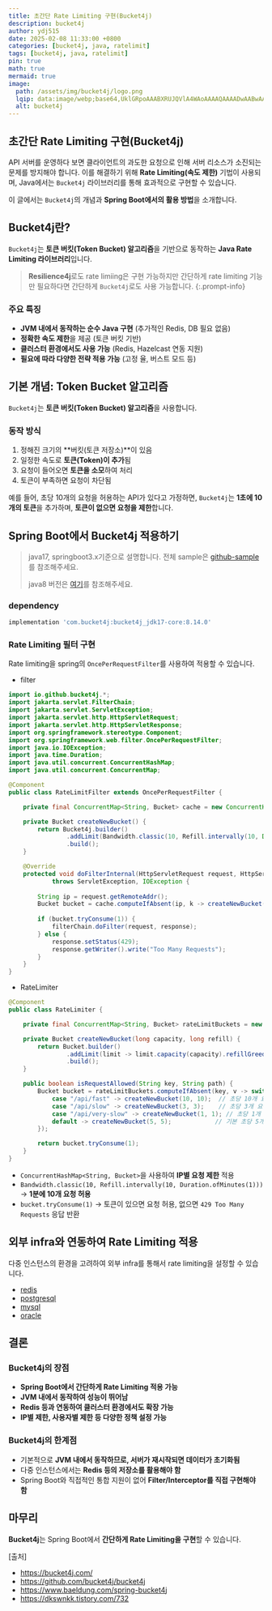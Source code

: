```yaml
---
title: 초간단 Rate Limiting 구현(Bucket4j)
description: bucket4j
author: ydj515
date: 2025-02-08 11:33:00 +0800
categories: [bucket4j, java, ratelimit]
tags: [bucket4j, java, ratelimit]
pin: true
math: true
mermaid: true
image:
  path: /assets/img/bucket4j/logo.png
  lqip: data:image/webp;base64,UklGRpoAAABXRUJQVlA4WAoAAAAQAAAADwAABwAAQUxQSDIAAAARL0AmbZurmr57yyIiqE8oiG0bejIYEQTgqiDA9vqnsUSI6H+oAERp2HZ65qP/VIAWAFZQOCBCAAAA8AEAnQEqEAAIAAVAfCWkAALp8sF8rgRgAP7o9FDvMCkMde9PK7euH5M1m6VWoDXf2FkP3BqV0ZYbO6NA/VFIAAAA
  alt: bucket4j
---
```


## 초간단 Rate Limiting 구현(Bucket4j)
API 서버를 운영하다 보면 클라이언트의 과도한 요청으로 인해 서버 리소스가 소진되는 문제를 방지해야 합니다. 이를 해결하기 위해 **Rate Limiting(속도 제한)** 기법이 사용되며, Java에서는 `Bucket4j` 라이브러리를 통해 효과적으로 구현할 수 있습니다.

이 글에서는 `Bucket4j`의 개념과 **Spring Boot에서의 활용 방법**을 소개합니다.

## Bucket4j란?
`Bucket4j`는 **토큰 버킷(Token Bucket) 알고리즘**을 기반으로 동작하는 **Java Rate Limiting 라이브러리**입니다. 

> **Resilience4j**로도 rate limiing은 구현 가능하지만 간단하게 rate limiting 기능만 필요하다면 간단하게 `Bucket4j`로도 사용 가능합니다.
{:.prompt-info}

### 주요 특징
- **JVM 내에서 동작하는 순수 Java 구현** (추가적인 Redis, DB 필요 없음)
- **정확한 속도 제한**을 제공 (토큰 버킷 기반)
- **클러스터 환경에서도 사용 가능** (Redis, Hazelcast 연동 지원)
- **필요에 따라 다양한 전략 적용 가능** (고정 율, 버스트 모드 등)

## 기본 개념: Token Bucket 알고리즘

`Bucket4j`는 **토큰 버킷(Token Bucket) 알고리즘**을 사용합니다. 

### **동작 방식**
1. 정해진 크기의 **버킷(토큰 저장소)**이 있음
2. 일정한 속도로 **토큰(Token)이 추가**됨
3. 요청이 들어오면 **토큰을 소모**하여 처리
4. 토큰이 부족하면 요청이 차단됨

예를 들어, 초당 10개의 요청을 허용하는 API가 있다고 가정하면, `Bucket4j`는 **1초에 10개의 토큰**을 추가하며, **토큰이 없으면 요청을 제한**합니다.

## Spring Boot에서 Bucket4j 적용하기
> java17, springboot3.x기준으로 설명합니다. 전체 sample은 [github-sample](https://github.com/ydj515/blog-example/tree/main/bucket4j-example)를 참조해주세요.
> 
> java8 버전은 [여기](https://bucket4j.com/commercial/java8.html)를 참조해주세요.

### **dependency**

```gradle
implementation 'com.bucket4j:bucket4j_jdk17-core:8.14.0'
```

### Rate Limiting 필터 구현

Rate limiting을 spring의 `OncePerRequestFilter`를 사용하여 적용할 수 있습니다.

- filter

```java
import io.github.bucket4j.*;
import jakarta.servlet.FilterChain;
import jakarta.servlet.ServletException;
import jakarta.servlet.http.HttpServletRequest;
import jakarta.servlet.http.HttpServletResponse;
import org.springframework.stereotype.Component;
import org.springframework.web.filter.OncePerRequestFilter;
import java.io.IOException;
import java.time.Duration;
import java.util.concurrent.ConcurrentHashMap;
import java.util.concurrent.ConcurrentMap;

@Component
public class RateLimitFilter extends OncePerRequestFilter {

    private final ConcurrentMap<String, Bucket> cache = new ConcurrentHashMap<>();

    private Bucket createNewBucket() {
        return Bucket4j.builder()
                .addLimit(Bandwidth.classic(10, Refill.intervally(10, Duration.ofMinutes(1))))
                .build();
    }

    @Override
    protected void doFilterInternal(HttpServletRequest request, HttpServletResponse response, FilterChain filterChain) 
            throws ServletException, IOException {
        
        String ip = request.getRemoteAddr();
        Bucket bucket = cache.computeIfAbsent(ip, k -> createNewBucket());
        
        if (bucket.tryConsume(1)) {
            filterChain.doFilter(request, response);
        } else {
            response.setStatus(429);
            response.getWriter().write("Too Many Requests");
        }
    }
}
```

- RateLimiter

```java
@Component
public class RateLimiter {

    private final ConcurrentMap<String, Bucket> rateLimitBuckets = new ConcurrentHashMap<>();

    private Bucket createNewBucket(long capacity, long refill) {
        return Bucket.builder()
                .addLimit(limit -> limit.capacity(capacity).refillGreedy(refill, Duration.ofSeconds(1)))
                .build();
    }

    public boolean isRequestAllowed(String key, String path) {
        Bucket bucket = rateLimitBuckets.computeIfAbsent(key, v -> switch (path) {
            case "/api/fast" -> createNewBucket(10, 10);  // 초당 10개 요청 허용
            case "/api/slow" -> createNewBucket(3, 3);    // 초당 3개 요청 허용
            case "/api/very-slow" -> createNewBucket(1, 1); // 초당 1개 요청 허용
            default -> createNewBucket(5, 5);            // 기본 초당 5개 요청 허용
        });

        return bucket.tryConsume(1);
    }
}
```

- `ConcurrentHashMap<String, Bucket>`을 사용하여 **IP별 요청 제한** 적용
- `Bandwidth.classic(10, Refill.intervally(10, Duration.ofMinutes(1)))` → **1분에 10개 요청 허용**
- `bucket.tryConsume(1)` → 토큰이 있으면 요청 허용, 없으면 `429 Too Many Requests` 응답 반환


## 외부 infra와 연동하여 Rate Limiting 적용

다중 인스턴스의 환경을 고려하여 외부 infra를 통해서 rate limiting을 설정할 수 있습니다.

- [redis](https://bucket4j.com/8.7.0/toc.html#bucket4j-redis)
- [postgresql](https://bucket4j.com/8.7.0/toc.html#postgresql-integration)
- [mysql](https://bucket4j.com/8.7.0/toc.html#mysql-integration)
- [oracle](https://bucket4j.com/8.7.0/toc.html#oracle-integration)



## 결론

### **Bucket4j의 장점**
- **Spring Boot에서 간단하게 Rate Limiting 적용 가능**
- **JVM 내에서 동작하여 성능이 뛰어남**
- **Redis 등과 연동하여 클러스터 환경에서도 확장 가능**
- **IP별 제한, 사용자별 제한 등 다양한 정책 설정 가능**

### **Bucket4j의 한계점**
- 기본적으로 **JVM 내에서 동작하므로, 서버가 재시작되면 데이터가 초기화됨**
- 다중 인스턴스에서는 **Redis 등의 저장소를 활용해야 함**
- Spring Boot와 직접적인 통합 지원이 없어 **Filter/Interceptor를 직접 구현해야 함**

## 마무리

**Bucket4j**는 Spring Boot에서 **간단하게 Rate Limiting을 구현**할 수 있습니다.

[출처]
- https://bucket4j.com/
- https://github.com/bucket4j/bucket4j
- https://www.baeldung.com/spring-bucket4j
- https://dkswnkk.tistory.com/732